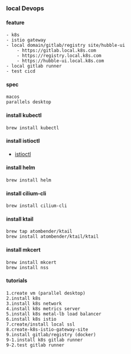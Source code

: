 ### local Devops
#### feature
```
- k8s
- istio gateway
- local domain/gitlab/registry site/hubble-ui
    - https://gitlab.local.k8s.com
    - https://registry.local.k8s.com
    - https://hubble-ui.local.k8s.com
- local gitlab runner
- test cicd
```
#### spec
```
macos
parallels desktop
```

#### install kubectl
```
brew install kubectl
```
#### install istioctl
- [istioctl](https://istio.io/latest/docs/ops/diagnostic-tools/istioctl/)
#### install helm
```
brew install helm
```
#### install cilium-cli
```
brew install cilium-cli
```
#### install ktail
```
brew tap atombender/ktail
brew install atombender/ktail/ktail
```
#### install mkcert
```
brew install mkcert
brew install nss
```
#### tutorials
```
1.create vm (parallel desktop)
2.install k8s
3.install k8s network
4.install k8s metrics server
5.install k8s metal-lb load balancer
6.install k8s istio
7.create/install local ssl
8.create-k8s-istio-gateway-site
9.install gitlab/registry (docker)
9-1.install k8s gitlab runner
9-2.test gitlab runner
```